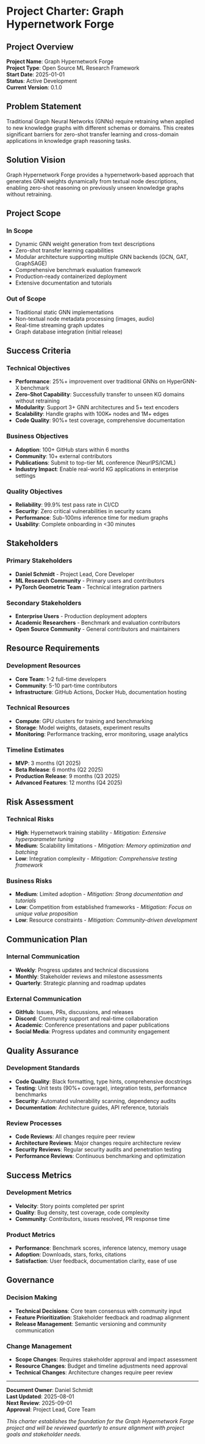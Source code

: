 # Project Charter: Graph Hypernetwork Forge

## Project Overview

**Project Name**: Graph Hypernetwork Forge  
**Project Type**: Open Source ML Research Framework  
**Start Date**: 2025-01-01  
**Status**: Active Development  
**Current Version**: 0.1.0  

## Problem Statement

Traditional Graph Neural Networks (GNNs) require retraining when applied to new knowledge graphs with different schemas or domains. This creates significant barriers for zero-shot transfer learning and cross-domain applications in knowledge graph reasoning tasks.

## Solution Vision

Graph Hypernetwork Forge provides a hypernetwork-based approach that generates GNN weights dynamically from textual node descriptions, enabling zero-shot reasoning on previously unseen knowledge graphs without retraining.

## Project Scope

### In Scope
- Dynamic GNN weight generation from text descriptions
- Zero-shot transfer learning capabilities
- Modular architecture supporting multiple GNN backends (GCN, GAT, GraphSAGE)
- Comprehensive benchmark evaluation framework
- Production-ready containerized deployment
- Extensive documentation and tutorials

### Out of Scope
- Traditional static GNN implementations
- Non-textual node metadata processing (images, audio)
- Real-time streaming graph updates
- Graph database integration (initial release)

## Success Criteria

### Technical Objectives
- **Performance**: 25%+ improvement over traditional GNNs on HyperGNN-X benchmark
- **Zero-Shot Capability**: Successfully transfer to unseen KG domains without retraining
- **Modularity**: Support 3+ GNN architectures and 5+ text encoders
- **Scalability**: Handle graphs with 100K+ nodes and 1M+ edges
- **Code Quality**: 90%+ test coverage, comprehensive documentation

### Business Objectives
- **Adoption**: 100+ GitHub stars within 6 months
- **Community**: 10+ external contributors
- **Publications**: Submit to top-tier ML conference (NeurIPS/ICML)
- **Industry Impact**: Enable real-world KG applications in enterprise settings

### Quality Objectives
- **Reliability**: 99.9% test pass rate in CI/CD
- **Security**: Zero critical vulnerabilities in security scans
- **Performance**: Sub-100ms inference time for medium graphs
- **Usability**: Complete onboarding in <30 minutes

## Stakeholders

### Primary Stakeholders
- **Daniel Schmidt** - Project Lead, Core Developer
- **ML Research Community** - Primary users and contributors
- **PyTorch Geometric Team** - Technical integration partners

### Secondary Stakeholders
- **Enterprise Users** - Production deployment adopters
- **Academic Researchers** - Benchmark and evaluation contributors
- **Open Source Community** - General contributors and maintainers

## Resource Requirements

### Development Resources
- **Core Team**: 1-2 full-time developers
- **Community**: 5-10 part-time contributors
- **Infrastructure**: GitHub Actions, Docker Hub, documentation hosting

### Technical Resources
- **Compute**: GPU clusters for training and benchmarking
- **Storage**: Model weights, datasets, experiment results
- **Monitoring**: Performance tracking, error monitoring, usage analytics

### Timeline Estimates
- **MVP**: 3 months (Q1 2025)
- **Beta Release**: 6 months (Q2 2025)
- **Production Release**: 9 months (Q3 2025)
- **Advanced Features**: 12 months (Q4 2025)

## Risk Assessment

### Technical Risks
- **High**: Hypernetwork training stability - *Mitigation: Extensive hyperparameter tuning*
- **Medium**: Scalability limitations - *Mitigation: Memory optimization and batching*
- **Low**: Integration complexity - *Mitigation: Comprehensive testing framework*

### Business Risks
- **Medium**: Limited adoption - *Mitigation: Strong documentation and tutorials*
- **Low**: Competition from established frameworks - *Mitigation: Focus on unique value proposition*
- **Low**: Resource constraints - *Mitigation: Community-driven development*

## Communication Plan

### Internal Communication
- **Weekly**: Progress updates and technical discussions
- **Monthly**: Stakeholder reviews and milestone assessments
- **Quarterly**: Strategic planning and roadmap updates

### External Communication
- **GitHub**: Issues, PRs, discussions, and releases
- **Discord**: Community support and real-time collaboration
- **Academic**: Conference presentations and paper publications
- **Social Media**: Progress updates and community engagement

## Quality Assurance

### Development Standards
- **Code Quality**: Black formatting, type hints, comprehensive docstrings
- **Testing**: Unit tests (90%+ coverage), integration tests, performance benchmarks
- **Security**: Automated vulnerability scanning, dependency audits
- **Documentation**: Architecture guides, API reference, tutorials

### Review Processes
- **Code Reviews**: All changes require peer review
- **Architecture Reviews**: Major changes require architecture review
- **Security Reviews**: Regular security audits and penetration testing
- **Performance Reviews**: Continuous benchmarking and optimization

## Success Metrics

### Development Metrics
- **Velocity**: Story points completed per sprint
- **Quality**: Bug density, test coverage, code complexity
- **Community**: Contributors, issues resolved, PR response time

### Product Metrics
- **Performance**: Benchmark scores, inference latency, memory usage
- **Adoption**: Downloads, stars, forks, citations
- **Satisfaction**: User feedback, documentation clarity, ease of use

## Governance

### Decision Making
- **Technical Decisions**: Core team consensus with community input
- **Feature Prioritization**: Stakeholder feedback and roadmap alignment
- **Release Management**: Semantic versioning and community communication

### Change Management
- **Scope Changes**: Requires stakeholder approval and impact assessment
- **Resource Changes**: Budget and timeline adjustments need approval
- **Technical Changes**: Architecture changes require peer review

---

**Document Owner**: Daniel Schmidt  
**Last Updated**: 2025-08-01  
**Next Review**: 2025-09-01  
**Approval**: Project Lead, Core Team  

*This charter establishes the foundation for the Graph Hypernetwork Forge project and will be reviewed quarterly to ensure alignment with project goals and stakeholder needs.*